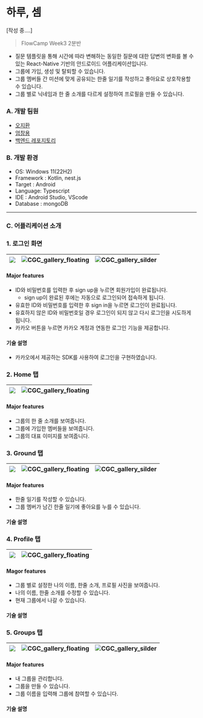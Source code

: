 # 하루, 셈
[작성 중....]
> FlowCamp Week3 2분반

- 질문 템플릿을 통해 시간에 따라 변해하는 동일한 질문에 대한 답변의 변화를 볼 수 있는 React-Native 기반의 안드로이드 어플리케이션입니다.
- 그룹에 가입, 생성 및 탈퇴할 수 있습니다.
- 그룹 멤버들 간 미션에 맞게 공유되는 한줄 일기를 작성하고 좋아요로 상호작용할 수 있습니다.
- 그룹 별로 닉네임과 한 줄 소개를 다르게 설정하여 프로필을 만들 수 있습니다.

### A. 개발 팀원

- [오지환](https://github.com/jihwan01)
- [엄창용](https://github.com/um8389)
- [백엔드 레포지토리](https://github.com/weGround/weG_background)

### B. 개발 환경

- OS: Windows 11(22H2)
- Framework : Kotlin, nest.js
- Target : Android
- Language: Typescript
- IDE : Android Studio, VScode
- Database : mongoDB

---

### C. 어플리케이션 소개

### 1. 로그인 화면

| ![](./readme_img/login_1.jpg) | ![CGC_gallery_floating](./readme_img/login_2.jpg) | ![CGC_gallery_silder](./readme_img/login_kakao.jpg) |
| ----------------------------- | ------------------------------------------------- | --------------------------------------------------- |

#### Major features

- ID와 비밀번호를 입력한 후 sign up을 누르면 회원가입이 완료됩니다.
  - sign up이 완료된 후에는 자동으로 로그인되어 접속하게 됩니다.
- 유효한 ID와 비밀번호를 입력한 후 sign in을 누르면 로그인이 완료됩니다.
- 유효하지 않은 ID와 비밀번호일 경우 로그인이 되지 않고 다시 로그인을 시도하게 됩니다.
- 카카오 버튼을 누르면 카카오 계정과 연동한 로그인 기능을 제공합니다.

#### 기술 설명

- 카카오에서 제공하는 SDK를 사용하여 로그인을 구현하였습니다.

### 2. Home 탭

| ![](./readme_img/home.jpg) | ![CGC_gallery_floating](./readme_img/home_2.jpg) |
| -------------------------- | ------------------------------------------------ |

#### Major features

- 그룹의 한 줄 소개를 보여줍니다.
- 그룹에 가입한 멤버들을 보여줍니다.
- 그룹의 대표 이미지를 보여줍니다.

### 3. Ground 탭

| ![](./readme_img/ground.jpg) | ![CGC_gallery_floating](./readme_img/ground_like.jpg) | ![CGC_gallery_silder](./readme_img/ground_post.jpg) |
| ---------------------------- | ----------------------------------------------------- | --------------------------------------------------- |

#### Major features

- 한줄 일기를 작성할 수 있습니다.
- 그룹 멤버가 남긴 한줄 일기에 좋아요를 누를 수 있습니다.

#### 기술 설명

### 4. Profile 탭

| ![](./readme_img/group_profile.jpg) | ![CGC_gallery_floating](./readme_img/group_profile_edit.jpg) |
| ----------------------------------- | ------------------------------------------------------------ |

#### Magor features

- 그룹 별로 설정한 나의 이름, 한줄 소개, 프로필 사진을 보여줍니다.
- 나의 이름, 한줄 소개를 수정할 수 있습니다.
- 현재 그룹에서 나갈 수 있습니다.

#### 기술 설명

### 5. Groups 탭

| ![](./readme_img/group_join.jpg) | ![CGC_gallery_floating](./readme_img/group_make.jpg) | ![CGC_gallery_silder](./readme_img/group.jpg) |
| -------------------------------- | ---------------------------------------------------- | --------------------------------------------- |

#### Major features

- 내 그룹을 관리합니다.
- 그룹을 만들 수 있습니다.
- 그룹 이름을 입력해 그룹에 참여할 수 있습니다.

#### 기술 설명
